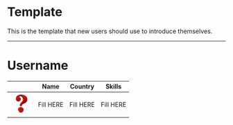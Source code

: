 # Template
This is the template that new users should use to introduce themselves.

--------
<!-- Template Begining-->
# Username




|                                                                         |   Name             |  Country    |  Skills                  |
|:-----------------------------------------------------------------------:|:--------:          |:--------:   |:--------:                |
|    <img src="./example.jpg" style="width:50px;border-radius: 50%;">     |      Fill HERE     |  Fill HERE  |        Fill HERE         |





<!-- Template Ending-->